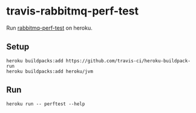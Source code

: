 # travis-rabbitmq-perf-test

Run [rabbitmq-perf-test](https://github.com/rabbitmq/rabbitmq-perf-test) on heroku.

## Setup

```
heroku buildpacks:add https://github.com/travis-ci/heroku-buildpack-run
heroku buildpacks:add heroku/jvm
```

## Run

```
heroku run -- perftest --help
```
